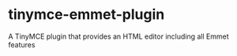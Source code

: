 tinymce-emmet-plugin
====================

A TinyMCE plugin that provides an HTML editor including all Emmet features
